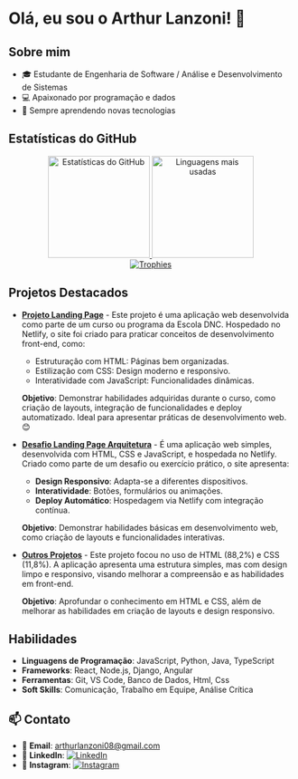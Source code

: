 # Olá, eu sou o Arthur Lanzoni! 👋

## Sobre mim

- 🎓 Estudante de Engenharia de Software / Análise e Desenvolvimento de Sistemas
- 💻 Apaixonado por programação e dados
- 🚀 Sempre aprendendo novas tecnologias

## Estatísticas do GitHub

<div align="center">
  <a href="https://github.com/Lanzoni15">
    <img height="180em" src="https://github-readme-stats.vercel.app/api?username=Lanzoni15&show_icons=true&theme=algolia&include_all_commits=true&count_private=true" alt="Estatísticas do GitHub"/>
    <img height="180em" src="https://github-readme-stats.vercel.app/api/top-langs/?username=Lanzoni15&layout=compact&theme=blue-green" alt="Linguagens mais usadas"/>
  </a>
</div>

<div align="center">
  <a href="https://github.com/Lanzoni15">
    <img src="https://github-profile-trophy.vercel.app/?username=Lanzoni15&theme=algolia&row=2&column=3" alt="Trophies"/>
  </a>
</div>


## Projetos Destacados

- [**Projeto Landing Page**](https://github.com/Lanzoni15/projeto-landing-page) - Este projeto é uma aplicação web desenvolvida como parte de um curso ou programa da Escola DNC. Hospedado no Netlify, o site foi criado para praticar conceitos de desenvolvimento front-end, como:

    - Estruturação com HTML: Páginas bem organizadas.
    - Estilização com CSS: Design moderno e responsivo.
    - Interatividade com JavaScript: Funcionalidades dinâmicas.

  **Objetivo**:
  Demonstrar habilidades adquiridas durante o curso, como criação de layouts, integração de funcionalidades e deploy automatizado. Ideal para apresentar práticas de desenvolvimento web. 😊

- [**Desafio Landing Page Arquitetura**](https://github.com/Lanzoni15/RID195551_Desafio01) - É uma aplicação web simples, desenvolvida com HTML, CSS e JavaScript, e hospedada no Netlify. Criado como parte de um desafio ou exercício prático, o site apresenta:

    - **Design Responsivo**: Adapta-se a diferentes dispositivos.
    - **Interatividade**: Botões, formulários ou animações.
    - **Deploy Automático**: Hospedagem via Netlify com integração contínua.

  **Objetivo**:
  Demonstrar habilidades básicas em desenvolvimento web, como criação de layouts e funcionalidades interativas.

- [**Outros Projetos**](https://github.com/Lanzoni15?tab=repositories) - Este projeto focou no uso de HTML (88,2%) e CSS (11,8%). A aplicação apresenta uma estrutura simples, mas com design limpo e responsivo, visando melhorar a compreensão e as habilidades em front-end.

  **Objetivo**:
  Aprofundar o conhecimento em HTML e CSS, além de melhorar as habilidades em criação de layouts e design responsivo.

## Habilidades

- **Linguagens de Programação**: JavaScript, Python, Java, TypeScript
- **Frameworks**: React, Node.js, Django, Angular
- **Ferramentas**: Git, VS Code, Banco de Dados, Html, Css
- **Soft Skills**: Comunicação, Trabalho em Equipe, Análise Crítica

## 📫 Contato

- 📧 **Email**: [arthurlanzoni08@gmail.com](mailto:arthurlanzoni08@gmail.com)
- 💼 **LinkedIn**: [![LinkedIn](https://img.shields.io/badge/LinkedIn-0077B5?style=for-the-badge&logo=linkedin&logoColor=white)](https://www.linkedin.com/in/arthur-lanzoni-a838b721a/)
- 📸 **Instagram**: [![Instagram](https://img.shields.io/badge/Instagram-E4405F?style=for-the-badge&logo=instagram&logoColor=white)](https://www.instagram.com/_.lanzoni/)
